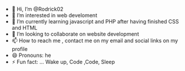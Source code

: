 - 👋 Hi, I’m @Rodrick02
- 👀 I’m interested in web develoment 
- 🌱 I’m currently learning javascript and PHP after having finished CSS and HTML
- 💞️ I’m looking to collaborate on website development
- 📫 How to reach me , contact me on my email and social links on my profile
- 😄 Pronouns: he
- ⚡ Fun fact: ... Wake up, Code ,Code, Sleep

<!---
Rodrick02/Rodrick02 is a ✨ special ✨ repository because its `README.md` (this file) appears on your GitHub profile.
You can click the Preview link to take a look at your changes.
--->
